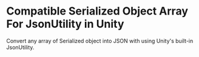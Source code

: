 # Compatible Serialized Object Array For JsonUtility in Unity
Convert any array  of Serialized object into JSON with using Unity's built-in JsonUtility.
